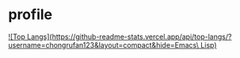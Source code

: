 # profile

[![Top Langs](https://github-readme-stats.vercel.app/api/top-langs/?username=chongrufan123&layout=compact&hide=Emacs\ Lisp)](https://github.com/anuraghazra/github-readme-stats)
